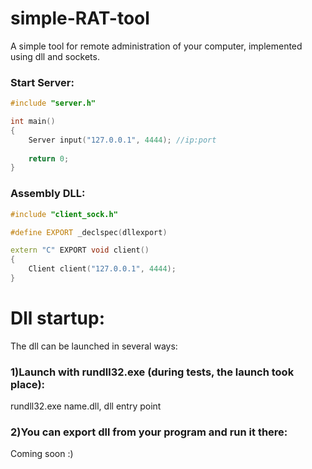 # simple-RAT-tool
A simple tool for remote administration of your computer, implemented using dll and sockets.

### Start Server:
```cpp
#include "server.h"

int main()
{
	Server input("127.0.0.1", 4444); //ip:port
  
  	return 0;
}
```
### Assembly DLL:
```cpp
#include "client_sock.h"

#define EXPORT _declspec(dllexport)

extern "C" EXPORT void client()
{
	Client client("127.0.0.1", 4444);
}
```
# Dll startup:
The dll can be launched in several ways:
### 1)Launch with rundll32.exe (during tests, the launch took place):
rundll32.exe name.dll, dll entry point

### 2)You can export dll from your program and run it there:
Coming soon :)
